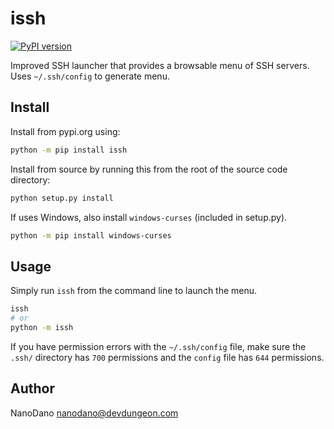 # issh

[![PyPI version](https://badge.fury.io/py/issh.svg)](https://badge.fury.io/py/issh)

Improved SSH launcher that provides a browsable
menu of SSH servers. Uses `~/.ssh/config`
to generate menu.

## Install

Install from pypi.org using:

```bash
python -m pip install issh
```

Install from source by running this from
the root of the source code directory:

```bash
python setup.py install
```

If uses Windows, also install `windows-curses` (included in setup.py).

```bash
python -m pip install windows-curses
```

## Usage

Simply run `issh` from the command line to launch
the menu.

```bash
issh
# or
python -m issh
```

If you have permission errors with the `~/.ssh/config` file,
make sure the `.ssh/` directory has `700` permissions and
the `config` file has `644` permissions.

## Author

NanoDano <nanodano@devdungeon.com>
